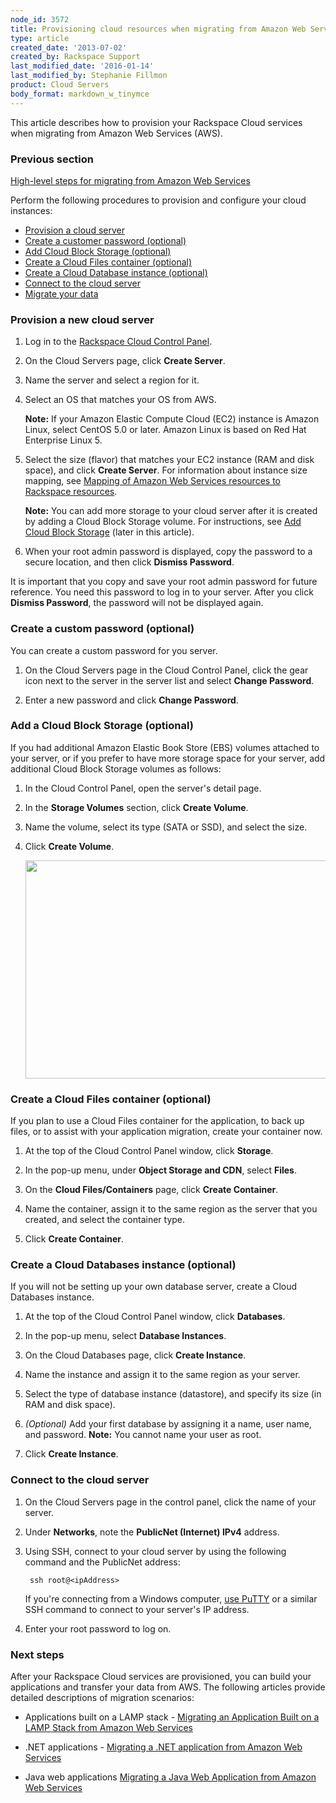 ```yaml
---
node_id: 3572
title: Provisioning cloud resources when migrating from Amazon Web Services
type: article
created_date: '2013-07-02'
created_by: Rackspace Support
last_modified_date: '2016-01-14'
last_modified_by: Stephanie Fillmon
product: Cloud Servers
body_format: markdown_w_tinymce
---
```


This article describes how to provision your Rackspace Cloud services when migrating from Amazon Web Services (AWS).

### Previous section
[High-level steps for migrating from Amazon Web Services](/howto/high-level-steps-for-migrating-from-amazon-web-services)

Perform the following procedures to provision and configure your cloud instances:

- [Provision a cloud server]("#provision")
- [Create a customer password (optional)]("#root")
- [Add Cloud Block Storage (optional)]("#addblock")
- [Create a Cloud Files container (optional)]("#filecontainer")
- [Create a Cloud Database instance (optional)]("#createinstance")
- [Connect to the cloud server]("#connectserver")
- [Migrate your data]("migrate")

<a name="provision"> </a>
### Provision a new cloud server

1. Log in to the [Rackspace Cloud Control Panel](https://mycloud.rackspace.com).

2. On the Cloud Servers page, click **Create Server**.

3. Name the server and select a region for it.

4. Select an OS that matches your OS from AWS.

    **Note:** If your Amazon Elastic Compute Cloud (EC2) instance is Amazon Linux, select CentOS 5.0 or later. Amazon Linux is based on Red Hat Enterprise Linux 5.

5. Select the size (flavor) that matches your EC2 instance (RAM and disk space), and click **Create Server**.
    For information about instance size mapping, see [Mapping of Amazon Web Services resources to Rackspace resources](/howto/mapping-of-amazon-web-services-resources-to-rackspace-resources).

	**Note:** You can add more storage to your cloud server after it is created by adding a Cloud Block Storage volume. For instructions, see [Add Cloud Block Storage]("#addblock") (later in this article).
6. When your root admin password is displayed, copy the password to a secure location, and then click **Dismiss Password**.

<a name="root"> </a>

It is important that you copy and save your root admin password for future reference. You need this password to log in to your server. After you click **Dismiss Password**, the password will not be displayed again.

### Create a custom password (optional)

You can create a custom password for you server.

1. On the Cloud Servers page in the Cloud Control Panel, click the gear icon next to the server in the server list and select **Change Password**.

2. Enter a new password and click **Change Password**.

<a name="addblock"> </a>
### Add a Cloud Block Storage (optional)

If you had additional Amazon Elastic Book Store (EBS) volumes attached to your server, or if you prefer to have more storage space for your server, add additional Cloud Block Storage volumes as follows:</p>

1. In the Cloud Control Panel, open the server's detail page.

2. In the **Storage Volumes** section, click **Create Volume**.

3. Name the volume, select its type (SATA or SSD), and select the size.

4. Click **Create Volume**.

    <img alt="" height="349" src="https://8026b2e3760e2433679c-fffceaebb8c6ee053c935e8915a3fbe7.ssl.cf2.rackcdn.com/field/image/Step%201-3.png" width="543" />

<a name="filecontainer"> </a>
### Create a Cloud Files container (optional)

If you plan to use a Cloud Files container for the application, to back up files, or to assist with your application migration, create your container now.

1. At the top of the Cloud Control Panel window, click **Storage**.

2. In the pop-up menu, under **Object Storage and CDN**, select **Files**.

3. On the **Cloud Files/Containers** page, click **Create Container**.

4. Name the container, assign it to the same region as the server that you created, and select the container type.

5. Click **Create Container**.


<a name="createinstance"> </a>
### Create a Cloud Databases instance (optional)

If you will not be setting up your own database server, create a Cloud Databases instance.

1. At the top of the Cloud Control Panel window, click **Databases**.

2. In the pop-up menu, select **Database Instances**.

3. On the Cloud Databases page, click **Create Instance**.

4. Name the instance and assign it to the same region as your server.

5. Select the type of database instance (datastore), and specify its size (in RAM and disk space).

6. *(Optional)* Add your first database by assigning it a name, user name, and password.
    **Note:** You cannot name your user as root.

7. Click **Create Instance**.

<a name="connectserver"> </a>
### Connect to the cloud server

1. On the Cloud Servers page in the control panel, click the name of your server.

2. Under **Networks**, note the <strong>PublicNet (Internet) IPv4</strong> address.

3. Using SSH, connect to your cloud server by using the following command and the PublicNet address:

        ssh root@<ipAddress>

    If you're connecting from a Windows computer, [use PuTTY](/howto/connecting-to-linux-from-windows-by-using-putty) or a similar SSH command to connect to your server's IP address.

4. Enter your root password to log on.

<a name="migrate"> </a>
### Next steps

After your Rackspace Cloud services are provisioned, you can build your applications and transfer your data from AWS. The following articles provide detailed descriptions of migration scenarios:

- Applications built on a LAMP stack - [Migrating an Application Built on a LAMP Stack from Amazon Web Services](/howto/migrating-an-application-built-on-a-lamp-stack-from-amazon-web-services)

- .NET applications - [Migrating a .NET application from Amazon Web Services](/howto/migrating-a-net-application-from-amazon-web-services)

- Java web applications [Migrating a Java Web Application from Amazon Web Services](/howto/migrating-a-java-web-application-from-amazon-web-services)
